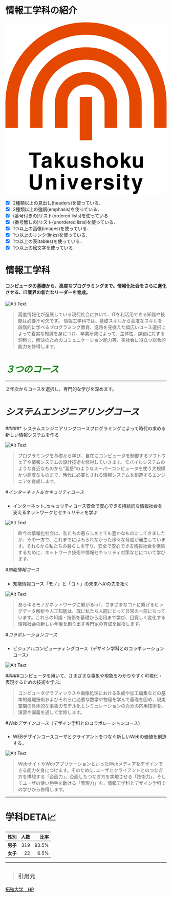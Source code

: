 # 情報工学科の紹介
<!-- Markdown記法を使って学科の紹介ページを作る -->
![logo](logo.png)
- [x] 2種類以上の見出し(headers)を使っている．
- [x] 2種類以上の強調(emphasis)を使っている．
- [x] (番号付きの)リスト(ordered lists)を使っている
- [x] (番号無しの)リスト(unordered lists)を使っている．
- [x] 1つ以上の画像(images)を使っている．
- [x] 1つ以上のリンク(links)を使っている．
- [x] 1つ以上の表(tables)を使っている．
- [x] 1つ以上の絵文字を使っている．

# 情報工学科

#### コンピュータの基礎から、高度なプログラミングまで。情報化社会をさらに進化させる、IT業界の新たなリーダーを育成。

![Alt Text](https://feng.takushoku-u.ac.jp/albums/abm00014693.jpg)

>高度情報化が進展している現代社会において、ITを利活用できる知識や技能は必要不可欠です。
情報工学科では、基礎スキルから高度なスキルを段階的に学べるプログラミング教育、進路を見据えた幅広いコース選択によって着実な知識を身につけ、卒業研究によって、主体性、課題に対する洞察力、解決のためのコミュニケーション能力等、実社会に役立つ総合的能力を修得します。

# <font color="green">*３つのコース*</font>

***

２年次からコースを選択し、専門的な学びを深めます。

# *システムエンジニアリングコース*

#####
#####* システムエンジニアリングコースプログラミングによって時代の求める新しい情報システムを作る

![Alt Text](https://feng.takushoku-u.ac.jp/albums/abm00014679.jpg)

>プログラミングを基礎から学び、自在にコンピュータを制御するソフトウェアや情報システムの設計技術を修得していきます。モバイルシステムのような身近なものから“富岳”のようなスーパーコンピュータを使う大規模かつ高度なものまで、時代に必要とされる情報システムを創造するエンジニアを育成します。

#*インターネット＆セキュリティコース*

#####
* インターネット_セキュリティコース安全で安心できる持続的な情報社会を支えるネットワークとセキュリティを学ぶ

![Alt Text](https://feng.takushoku-u.ac.jp/albums/abm00014680.jpg)

>昨今の情報化社会は、私たちの暮らしをとても豊かなものにしてきましたが、その一方で、これまでにはみられなかった様々な脅威が発生しています。それらから私たちの暮らしを守り、安全で安心できる情報社会を構築するために、ネットワーク技術や情報セキュリティ対策などについて学びます。

#*知能情報コース*

#####
* 知能情報コース「モノ」と「コト」の未来へAIの先を拓く

![Alt Text](https://feng.takushoku-u.ac.jp/albums/abm00014681.jpg)

>あらゆるモノがネットワークに繋がるIoT、さまざまなコトに繋げるビッグデータ解析や人工知能は、既に私たち人間にとって日常の一部になっています。これらの知識・技術を基礎から応用まで学び、目覚しく変化する情報社会の新しい今後を創り出す専門家の育成を目指します。

#*コラボレーションコース*

###
* ビジュアルコンピューティングコース（デザイン学科とのコラボレーションコース）

![Alt Text](https://feng.takushoku-u.ac.jp/albums/abm00014689.jpg)

#####コンピュータを用いて、さまざまな事象や現象をわかりやすく可視化・表現するための技術を学ぶ。

>コンピュータグラフィックスや画像処理における生成や加工編集などの基本的処理技術およびそれらに必要な数学や物理を学んで基礎を固め、現実空間の具体的な事象のモデル化とシミュレーションのための応用技術を、演習や講義を通して学修します。

#*Webデザインコース*（デザイン学科とのコラボレーションコース）

###
* WEBデザインコースユーザとクライアントをつなぐ新しいWebの価値を創造する。

![Alt Text](https://feng.takushoku-u.ac.jp/albums/abm00014690.jpg)

>WebサイトやWebアプリケーションといったWebメディアをデザインできる能力を身につけます。そのために､ユーザとクライアントとのつなぎ方を構想する「企画力」、企画したつなぎ方を実現させる「技術力」、そしてユーザの使い勝手を助ける「表現力」を、情報工学科とデザイン学科での学びから修得します。

***

# 学科DETA:chart_with_upwards_trend:
性別|人数|比率
--:|--:|--:
**男子**|319|93.5%
**女子**|22|6.5%

***

 >## `引用元`

[拓殖大学　HP](https://feng.takushoku-u.ac.jp/course/cs/introduction.html)
